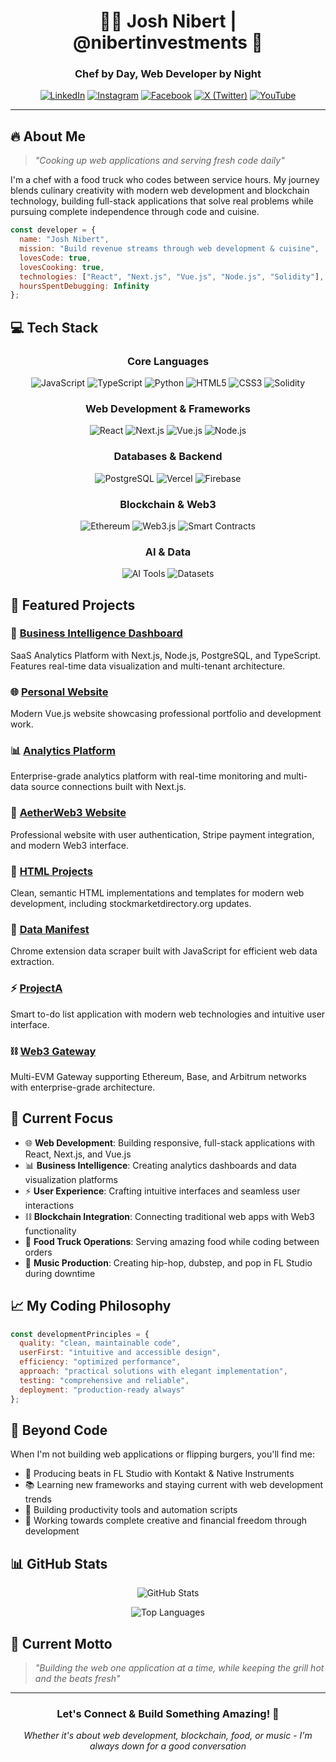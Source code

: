 <div align="center">
  
# 👨‍🍳 Josh Nibert | @nibertinvestments 🚀

### Chef by Day, Web Developer by Night
  
[![LinkedIn](https://img.shields.io/badge/LinkedIn-Josh_Nibert-0077B5?style=for-the-badge&logo=linkedin&logoColor=white)](https://www.linkedin.com/in/josh-nibert-689980247/)
[![Instagram](https://img.shields.io/badge/Instagram-@joshnibert-E4405F?style=for-the-badge&logo=instagram&logoColor=white)](https://instagram.com/joshnibert)
[![Facebook](https://img.shields.io/badge/Facebook-MemesForTuesday-1877F2?style=for-the-badge&logo=facebook&logoColor=white)](https://www.facebook.com/MemesForTuesday)
[![X (Twitter)](https://img.shields.io/badge/X-@zingiestsnail98-000000?style=for-the-badge&logo=x&logoColor=white)](https://x.com/zingiestsnail98)
[![YouTube](https://img.shields.io/badge/YouTube-zingiestsnail98-FF0000?style=for-the-badge&logo=youtube&logoColor=white)](https://youtube.com/@zingiestsnail98)

</div>

---

## 🔥 About Me

> *"Cooking up web applications and serving fresh code daily"*

I'm a chef with a food truck who codes between service hours. My journey blends culinary creativity with modern web development and blockchain technology, building full-stack applications that solve real problems while pursuing complete independence through code and cuisine.

```javascript
const developer = {
  name: "Josh Nibert",
  mission: "Build revenue streams through web development & cuisine",
  lovesCode: true,
  lovesCooking: true,
  technologies: ["React", "Next.js", "Vue.js", "Node.js", "Solidity"],
  hoursSpentDebugging: Infinity
};
```

## 💻 Tech Stack

<div align="center">

### Core Languages
![JavaScript](https://img.shields.io/badge/JavaScript-F7DF1E?style=for-the-badge&logo=javascript&logoColor=black)
![TypeScript](https://img.shields.io/badge/TypeScript-3178C6?style=for-the-badge&logo=typescript&logoColor=white)
![Python](https://img.shields.io/badge/Python-3776AB?style=for-the-badge&logo=python&logoColor=white)
![HTML5](https://img.shields.io/badge/HTML5-E34F26?style=for-the-badge&logo=html5&logoColor=white)
![CSS3](https://img.shields.io/badge/CSS3-1572B6?style=for-the-badge&logo=css3&logoColor=white)
![Solidity](https://img.shields.io/badge/Solidity-363636?style=for-the-badge&logo=solidity&logoColor=white)

### Web Development & Frameworks
![React](https://img.shields.io/badge/React-61DAFB?style=for-the-badge&logo=react&logoColor=black)
![Next.js](https://img.shields.io/badge/Next.js-000000?style=for-the-badge&logo=next.js&logoColor=white)
![Vue.js](https://img.shields.io/badge/Vue.js-4FC08D?style=for-the-badge&logo=vue.js&logoColor=white)
![Node.js](https://img.shields.io/badge/Node.js-339933?style=for-the-badge&logo=node.js&logoColor=white)

### Databases & Backend
![PostgreSQL](https://img.shields.io/badge/PostgreSQL-336791?style=for-the-badge&logo=postgresql&logoColor=white)
![Vercel](https://img.shields.io/badge/Vercel-000000?style=for-the-badge&logo=vercel&logoColor=white)
![Firebase](https://img.shields.io/badge/Firebase-FFCA28?style=for-the-badge&logo=firebase&logoColor=black)

### Blockchain & Web3
![Ethereum](https://img.shields.io/badge/Ethereum-3C3C3D?style=for-the-badge&logo=ethereum&logoColor=white)
![Web3.js](https://img.shields.io/badge/Web3.js-F16822?style=for-the-badge&logo=web3.js&logoColor=white)
![Smart Contracts](https://img.shields.io/badge/Smart_Contracts-4285F4?style=for-the-badge&logo=googledocs&logoColor=white)

### AI & Data
![AI Tools](https://img.shields.io/badge/AI_Tools-412991?style=for-the-badge&logo=openai&logoColor=white)
![Datasets](https://img.shields.io/badge/High_Quality_Datasets-FF6F00?style=for-the-badge&logo=databricks&logoColor=white)

</div>

## 🚀 Featured Projects

### 🏢 [Business Intelligence Dashboard](https://github.com/nibertinvestments/business-intelligence-dashboard)
SaaS Analytics Platform with Next.js, Node.js, PostgreSQL, and TypeScript. Features real-time data visualization and multi-tenant architecture.

### 🌐 [Personal Website](https://github.com/nibertinvestments/website)
Modern Vue.js website showcasing professional portfolio and development work.

### 📊 [Analytics Platform](https://github.com/nibertinvestments/analytics-platform)
Enterprise-grade analytics platform with real-time monitoring and multi-data source connections built with Next.js.

### 🎨 [AetherWeb3 Website](https://github.com/nibertinvestments/aetherweb3-website)
Professional website with user authentication, Stripe payment integration, and modern Web3 interface.

### 📝 [HTML Projects](https://github.com/nibertinvestments/html)
Clean, semantic HTML implementations and templates for modern web development, including stockmarketdirectory.org updates.

### 🔧 [Data Manifest](https://github.com/nibertinvestments/Data-Manifest)
Chrome extension data scraper built with JavaScript for efficient web data extraction.

### ⚡ [ProjectA](https://github.com/nibertinvestments/ProjectA)
Smart to-do list application with modern web technologies and intuitive user interface.

### ⛓️ [Web3 Gateway](https://github.com/nibertinvestments/aetherweb3-multi-evm-gateway)
Multi-EVM Gateway supporting Ethereum, Base, and Arbitrum networks with enterprise-grade architecture.

## 🎯 Current Focus

- 🌐 **Web Development**: Building responsive, full-stack applications with React, Next.js, and Vue.js
- 📊 **Business Intelligence**: Creating analytics dashboards and data visualization platforms
- ⚡ **User Experience**: Crafting intuitive interfaces and seamless user interactions
- ⛓️ **Blockchain Integration**: Connecting traditional web apps with Web3 functionality
- 🍔 **Food Truck Operations**: Serving amazing food while coding between orders
- 🎵 **Music Production**: Creating hip-hop, dubstep, and pop in FL Studio during downtime

## 📈 My Coding Philosophy

```javascript
const developmentPrinciples = {
  quality: "clean, maintainable code",
  userFirst: "intuitive and accessible design",
  efficiency: "optimized performance",
  approach: "practical solutions with elegant implementation",
  testing: "comprehensive and reliable",
  deployment: "production-ready always"
};
```

## 🎵 Beyond Code

When I'm not building web applications or flipping burgers, you'll find me:
- 🎹 Producing beats in FL Studio with Kontakt & Native Instruments
- 📚 Learning new frameworks and staying current with web development trends
- 🔧 Building productivity tools and automation scripts
- 🎯 Working towards complete creative and financial freedom through development

## 📊 GitHub Stats

<div align="center">
  
![GitHub Stats](https://github-readme-stats.vercel.app/api?username=nibertinvestments&show_icons=true&theme=radical)

![Top Languages](https://github-readme-stats.vercel.app/api/top-langs/?username=nibertinvestments&layout=compact&theme=radical)

</div>

## 💭 Current Motto

> *"Building the web one application at a time, while keeping the grill hot and the beats fresh"*

---

<div align="center">
  
### Let's Connect & Build Something Amazing! 🚀

*Whether it's about web development, blockchain, food, or music - I'm always down for a good conversation*

</div>
